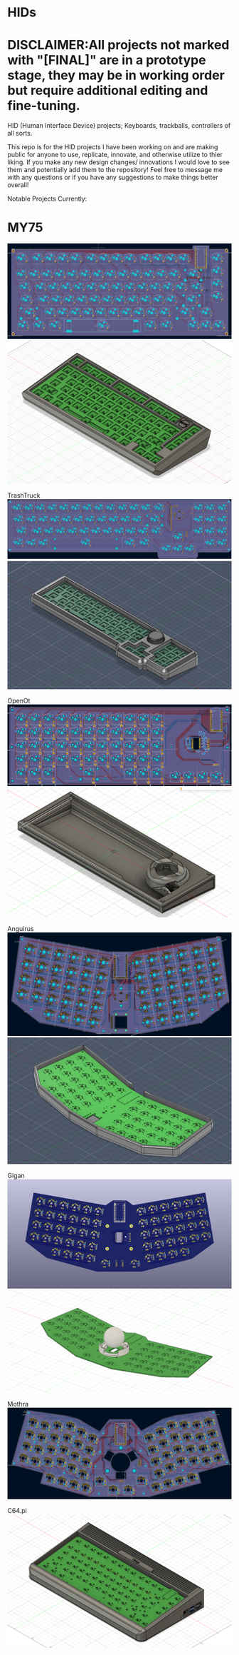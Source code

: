# HIDs
# DISCLAIMER:All projects not marked with "[FINAL]" are in a prototype stage, they may be in working order but require additional editing and fine-tuning.
HID (Human Interface Device) projects; Keyboards, trackballs, controllers of all sorts.

This repo is for the HID projects I have been working on and are making public for anyone to use,
replicate, innovate, and otherwise utilize to thier liking. If you make any new design changes/ innovations
I would love to see them and potentially add them to the repository!
Feel free to message me with any questions or if you have any suggestions to make things better overall!

Notable Projects Currently:

# MY75
![alt text](https://github.com/Skycode22/HIDs/blob/main/HID%20repo%20front%20page%20pictures/MY75.png)
![alt text](https://github.com/Skycode22/HIDs/blob/main/HID%20repo%20front%20page%20pictures/MY75_shell.png)

TrashTruck
![alt text](https://github.com/Skycode22/HIDs/blob/main/HID%20repo%20front%20page%20pictures/TrashTruck.png)
![alt text](https://github.com/Skycode22/HIDs/blob/main/HID%20repo%20front%20page%20pictures/TrashTruck_shell.png)

OpenOt
![alt text](https://github.com/Skycode22/HIDs/blob/main/HID%20repo%20front%20page%20pictures/OpenOt.PNG)
![alt text](https://github.com/Skycode22/HIDs/blob/main/HID%20repo%20front%20page%20pictures/OpenOt_shell.PNG)

Anguirus
![alt text](https://github.com/Skycode22/HIDs/blob/main/HID%20repo%20front%20page%20pictures/Anguirus.png)
![slt text](https://github.com/Skycode22/HIDs/blob/main/HID%20repo%20front%20page%20pictures/Anguirus_shell.png)

Gigan
![alt text](https://github.com/Skycode22/HIDs/blob/main/HID%20repo%20front%20page%20pictures/Gigan.PNG)
![alt text](https://github.com/Skycode22/HIDs/blob/main/HID%20repo%20front%20page%20pictures/Gigan_mount.PNG)

Mothra
![alt text](https://github.com/Skycode22/HIDs/blob/main/HID%20repo%20front%20page%20pictures/Mothra.png)

C64.pi
![alt text](https://github.com/Skycode22/HIDs/blob/main/C64.pi/pictures/fusion360%20home%20view.png)

